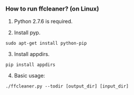 ### How to run ffcleaner? (on Linux)


1. Python 2.7.6 is required.

2. Install pyp.

  ```sudo apt-get install python-pip```

3. Install appdirs.

  ```pip install appdirs```

4. Basic usage:

  ```./ffcleaner.py --todir [output_dir] [input_dir]```
